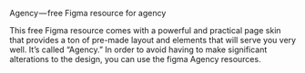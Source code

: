 Agency — free Figma resource for agency


This free Figma resource comes with a powerful and practical page skin that provides a ton of pre-made layout and elements that will serve you very well. It’s called “Agency.” In order to avoid having to make significant alterations to the design, you can use the figma Agency resources.
